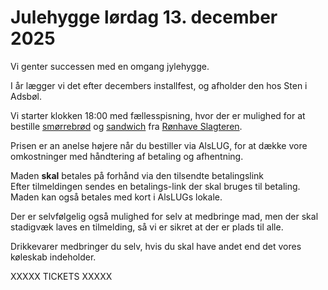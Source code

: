 <!-- ticket_id 72492620-9c3d-11f0-b514-a12ceb1e0834 -->
<!-- mad_category 352bb6e0-83e9-11ee-ae0f-b9736a919ee1 -->
<!-- ticket_min 3 -->
<!-- ticket_max 20 -->
<!-- ticket_price 25 -->
<!-- ticket_deadline 2025-12-10 -->
<!-- mad_deadline 2025-12-01 -->
<!-- ticket_payment manuel zettle stripe -->

# Julehygge lørdag 13. december 2025

Vi genter successen med en omgang jylehygge.

I år lægger vi det efter decembers installfest, og afholder den hos Sten i Adsbøl.

Vi starter klokken 18:00 med fællesspisning, hvor der er mulighed for at bestille
[smørrebrød](https://ronhaveslagteren.dk/mad-ud-af-huset/smoerrebroed-2/)
og
[sandwich](https://ronhaveslagteren.dk/vare/sandwich-3/)
fra
[Rønhave Slagteren](https://ronhaveslagteren.dk/).

Prisen er an anelse højere når du bestiller via AlsLUG, for at dække vore omkostninger med håndtering af betaling og afhentning.

Maden **skal** betales på forhånd via den tilsendte betalingslink\
Efter tilmeldingen sendes en betalings-link der skal bruges til betaling.\
Maden kan også betales med kort i AlsLUGs lokale.

Der er selvfølgelig også mulighed for selv at medbringe mad, men der skal stadigvæk laves en tilmelding, så vi er sikret at der er plads til alle.

Drikkevarer medbringer du selv, hvis du skal have andet end det vores køleskab indeholder.

XXXXX TICKETS XXXXX
